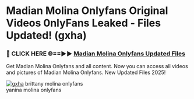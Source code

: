 # Madian Molina Onlyfans Original Videos 0nlyFans Leaked - Files Updated! (gxha)

<h3>🔴 CLICK HERE 🌐==►► <a href="https://tinyurl.com/ms9xzufz" rel="nofollow">Madian Molina Onlyfans Updated Files</a></h3>

Get Madian Molina Onlyfans and all content. Now you can access all videos and pictures of Madian Molina Onlyfans. New Updated Files 2025!

[![gxha](https://i.imgur.com/PQ7UWWw.gif)](https://tinyurl.com/ms9xzufz)
brittany molina onlyfans<br>
yanina molina onlyfans